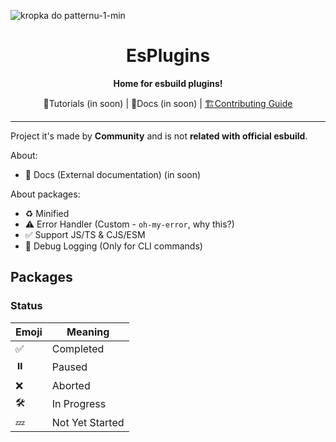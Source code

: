 ![kropka do patternu-1-min](https://github.com/user-attachments/assets/e4e318ce-5267-477b-8030-ce7dfa502258)
<h1 align="center">EsPlugins</h1>
<p align="center"><b>Home for esbuild plugins!</b></p>
<div align="center">
	<a >📗Tutorials (in soon)</a> |
	<a >📘Docs (in soon)</a> |
	<a href="https://github.com/INeedJobToStartWork/esplugins/blob/main/CONTRIBUTING.md">🏗️Contributing Guide</a> 
</div>
<hr/>

Project it's made by **Community** and is not **related with official esbuild**.

About:

- 📘 Docs (External documentation) (in soon)

About packages:

- ♻️ Minified
- ⚠️ Error Handler (Custom - `oh-my-error`, why this?)
- ✅ Support JS/TS & CJS/ESM
- 📝 Debug Logging (Only for CLI commands)

## Packages

### Status

| Emoji | Meaning         |
| ----- | --------------- |
| ✅    | Completed       |
| ⏸️    | Paused          |
| ❌    | Aborted         |
| 🛠️    | In Progress     |
| 💤    | Not Yet Started |
